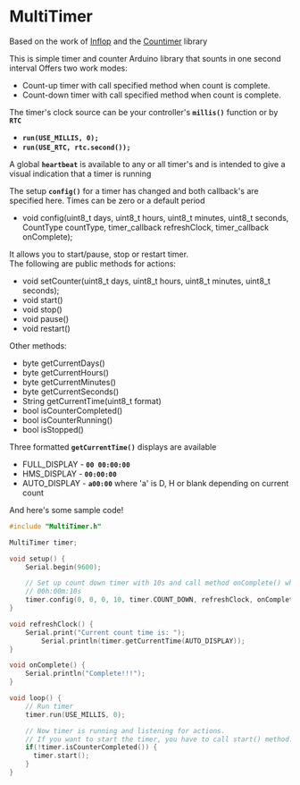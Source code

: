 # MultiTimer
Based on the work of [Inflop](https://github.com/inflop) and the [Countimer](https://github.com/inflop/Countimer) library 

This is simple timer and counter Arduino library that sounts in one second interval
Offers two work modes:

 * Count-up timer with call specified method when count is complete.
 * Count-down timer with call specified method when count is complete.


The timer's clock source can be your controller's **`millis()`** function or by **`RTC`**

 * **`run(USE_MILLIS, 0);`**
 * **`run(USE_RTC, rtc.second());`**


A global **`heartbeat`** is available to any or all timer's and is intended to give a visual indication that a timer is running

The setup **`config()`** for a timer has changed and both callback's are specified here. Times can be zero or a default period
 * void config(uint8_t days, uint8_t hours, uint8_t minutes, uint8_t seconds, CountType countType, timer_callback refreshClock, timer_callback onComplete);

It allows you to start/pause, stop or restart timer.  
The following are public methods for actions:

 * void setCounter(uint8_t days, uint8_t hours, uint8_t minutes, uint8_t seconds);
 * void start()
 * void stop()
 * void pause()
 * void restart()


 Other methods:

 * byte getCurrentDays()
 * byte getCurrentHours()
 * byte getCurrentMinutes()
 * byte getCurrentSeconds()
 * String getCurrentTime(uint8_t format)
 * bool isCounterCompleted()
 * bool isCounterRunning()
 * bool isStopped()

Three formatted **`getCurrentTime()`** displays are available

 * FULL_DISPLAY - **`00 00:00:00`**
 * HMS_DISPLAY  - **`00:00:00`**
 * AUTO_DISPLAY - **`a00:00`** where 'a' is D, H or blank depending on current count


And here's some sample code!

```c
#include "MultiTimer.h"

MultiTimer timer;

void setup() {
	Serial.begin(9600);

    // Set up count down timer with 10s and call method onComplete() when timer is complete.
    // 00h:00m:10s
	timer.config(0, 0, 0, 10, timer.COUNT_DOWN, refreshClock, onComplete);
}

void refreshClock() {
	Serial.print("Current count time is: ");
    	Serial.println(timer.getCurrentTime(AUTO_DISPLAY));
}

void onComplete() {
	Serial.println("Complete!!!");
}

void loop() {
	// Run timer
	timer.run(USE_MILLIS, 0);

    // Now timer is running and listening for actions.
    // If you want to start the timer, you have to call start() method.
    if(!timer.isCounterCompleted()) {
      timer.start();
    }
}
```
